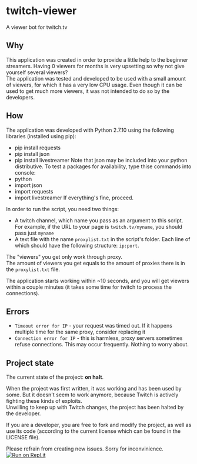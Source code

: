 # twitch-viewer
A viewer bot for twitch.tv

## Why
This application was created in order to provide a little help to the beginner streamers. Having 0 viewers for months is very upsetting so why not give yourself several viewers?  
The application was tested and developed to be used with a small amount of viewers, for which it has a very low CPU usage. Even though it can be used to get much more viewers, it was not intended to do so by the developers.

## How
The application was developed with Python 2.7.10 using the following libraries (installed using pip):
- pip install requests
- pip install json
- pip install livestreamer
Note that json may be included into your python distributive.
To test a packages for availability, type thise commands into console:
- python
- import json
- import requests
- import livestreamer
If everything's fine, proceed.

In order to run the script, you need two things:
- A twitch channel, which name you pass as an argument to this script. For example, if the URL to your page is `twitch.tv/myname`, you should pass just `myname`
- A text file with the name `proxylist.txt` in the script's folder. Each line of which should have the following structure: `ip:port`.

The "viewers" you get only work through proxy.  
The amount of viewers you get equals to the amount of proxies there is in the `proxylist.txt` file.

The application starts working within ~10 seconds, and you will get viewers within a couple minutes (it takes some time for twitch to process the connections).

## Errors

- `Timeout error for IP` - your request was timed out. If it happens multiple time for the same proxy, consider replacing it
- `Connection error for IP` - this is harmless, proxy servers sometimes refuse connections. This may occur frequently. Nothing to worry about.

## Project state

The current state of the project: **on halt**.

When the project was first written, it was working and has been used by some. But it doesn't seem to work anymore, because Twitch is actively fighting these kinds of exploits.  
Unwilling to keep up with Twitch changes, the project has been halted by the developer.

If you are a developer, you are free to fork and modify the project, as well as use its code (according to the current license which can be found in the LICENSE file).

Please refrain from creating new issues. Sorry for inconvinience.
[![Run on Repl.it](https://repl.it/badge/github/ohyou/twitch-viewer)](https://repl.it/github/ohyou/twitch-viewer)